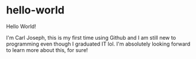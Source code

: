 # hello-world



Hello World!

I'm Carl Joseph, this is my first time using Github and I am still new to programming even though I graduated IT lol.
I'm absolutely looking forward to learn more about this, for sure!

